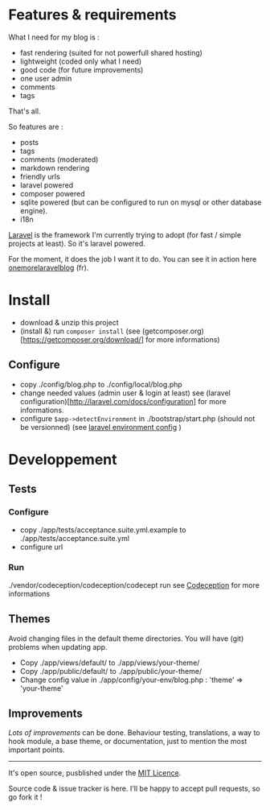 # Features & requirements

What I need for my blog is :

- fast rendering (suited for not powerfull shared hosting)
- lightweight (coded only what I need)
- good code (for future improvements)
- one user admin
- comments
- tags

That's all.

So features are :

- posts
- tags
- comments (moderated)
- markdown rendering
- friendly urls
- laravel powered
- composer powered
- sqlite powered (but can be configured to run on mysql or other database engine).
- i18n

[Laravel](http://laravel.com/ "Laravel framework website") is the framework I'm currently trying to adopt (for fast / simple projects at least). So it's laravel powered.

For the moment, it does the job I want it to do.
You can see it in action here [onemorelaravelblog](http://blog.seb7.fr) (fr).

# Install

- download & unzip this project
- (install &) run `composer install` (see (getcomposer.org)[https://getcomposer.org/download/] for more informations)

## Configure

- copy ./config/blog.php to ./config/local/blog.php
- change needed values (admin user & login at least)
see (laravel configuration)[http://laravel.com/docs/configuration] for more informations.
- configure `$app->detectEnvironment` in ./bootstrap/start.php (should not be versionned) (see [laravel environment config](http://laravel.com/docs/configuration#environment-configuration) )

# Developpement

## Tests

### Configure

- copy ./app/tests/acceptance.suite.yml.example to ./app/tests/acceptance.suite.yml
- configure url

### Run

./vendor/codeception/codeception/codecept run
see [Codeception](http://codeception.com/docs/modules/Laravel4) for more informations

## Themes

Avoid changing files in the default theme directories. You will have (git) problems when updating app.

- Copy ./app/views/default/ to ./app/views/your-theme/
- Copy ./app/public/default/ to ./app/public/your-theme/
- Change config value in ./app/config/your-env/blog.php : 'theme' => 'your-theme'

## Improvements

*Lots of improvements* can be done.
Behaviour testing, translations, a way to hook module, a base theme, or documentation, just to mention the most important points.

----

It's open source, pusblished under the [MIT Licence](http://choosealicense.com/licenses/mit/).

Source code & issue tracker is here. I'll be happy to accept pull requests, so go fork it !

